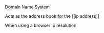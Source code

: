 Domain Name System

Acts as the address book for the [[ip address]]

When using a browser ip resolution 